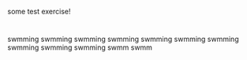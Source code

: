 some test exercise!


#
swmming
swmming
swmming
swmming
swmming
swmming
swmming
swmming
swmming
swmming
swmm
swmm
